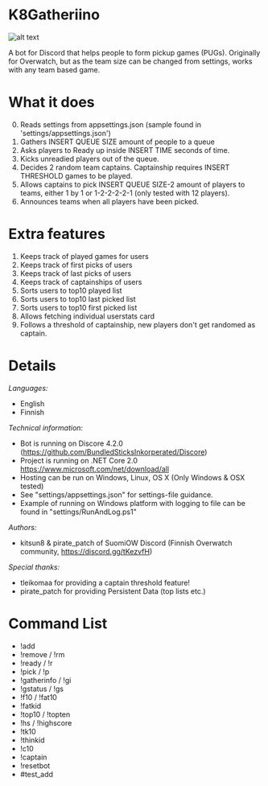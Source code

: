 # K8Gatheriino

![alt text](https://github.com/kitsun8/K8Gatheriino/blob/master/screenshots/gatheriino3.PNG)


A bot for Discord that helps people to form pickup games (PUGs).
Originally for Overwatch, but as the team size can be changed from settings, works with any team based game.

# What it does
0. Reads settings from appsettings.json (sample found in 'settings/appsettings.json')
1. Gathers INSERT QUEUE SIZE amount of people to a queue
2. Asks players to Ready up inside INSERT TIME seconds of time.
3. Kicks unreadied players out of the queue.
4. Decides 2 random team captains. Captainship requires INSERT THRESHOLD games to be played.
5. Allows captains to pick INSERT QUEUE SIZE-2 amount of players to teams, either 1 by 1 or 1-2-2-2-2-1 (only tested with 12 players).
6. Announces teams when all players have been picked.

# Extra features
1. Keeps track of played games for users
2. Keeps track of first picks of users
3. Keeps track of last picks of users
4. Keeps track of captainships of users
4. Sorts users to top10 played list
5. Sorts users to top10 last picked list
6. Sorts users to top10 first picked list
7. Allows fetching individual userstats card
8. Follows a threshold of captainship, new players don't get randomed as captain.

# Details

*Languages:*
- English
- Finnish

*Technical information:*
- Bot is running on Discore 4.2.0 (https://github.com/BundledSticksInkorperated/Discore)
- Project is running on .NET Core 2.0 https://www.microsoft.com/net/download/all
- Hosting can be run on Windows, Linux, OS X (Only Windows & OSX tested)
- See "settings/appsettings.json" for settings-file guidance.
- Example of running on Windows platform with logging to file can be found in "settings/RunAndLog.ps1"

*Authors:* 
- kitsun8 & pirate_patch of SuomiOW Discord (Finnish Overwatch community, https://discord.gg/tKezvfH)

*Special thanks:* 
- tleikomaa for providing a captain threshold feature!
- pirate_patch for providing Persistent Data (top lists etc.)

# Command List

- !add
- !remove / !rm
- !ready / !r
- !pick / !p
- !gatherinfo / !gi
- !gstatus / !gs
- !f10 / !fat10
- !fatkid
- !top10 / !topten
- !hs / !highscore
- !tk10
- !thinkid
- !c10
- !captain
- !resetbot
- #test_add
